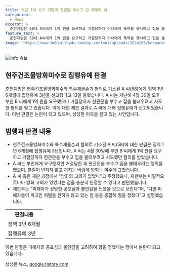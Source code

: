 ```yaml
---
title: 부인 1억 요구 거절에 현관문 부수고 집 태우려 해
categories:
  - News
excerpt: >
  춘천지법은 50대 A씨에게 1억 원을 요구하고 거절당하자 아내에게 폭력을 행사하고 집을 불태우려 시도한 혐의로 유죄를 선고했다. A씨는 징역 1년 6개월에 집행유예 3년을 선고받았으며, 방화미수와 특수재물손괴 혐의가 인정됐다. A씨는 범행으로 피해자들에게 상당한 공포심과 불안감을 느끼게 했지만, 피해자들이 처벌을 원하지 않고 있는 점 등을 고려해 형을 결정했다고 밝혔다.
feature_text: >
  춘천지법은 50대 A씨에게 1억 원을 요구하고 거절당하자 아내에게 폭력을 행사하고 집을 불태우려 시도한 혐의로 유죄를 선고했다. A씨는 징역 1년 6개월에 집행유예 3년을 선고받았으며, 방화미수와 특수재물손괴 혐의가 인정됐다. A씨는 범행으로 피해자들에게 상당한 공포심과 불안감을 느끼게 했지만, 피해자들이 처벌을 원하지 않고 있는 점 등을 고려해 형을 결정했다고 밝혔다.
image: 'https://www.behealthy4u.com/wp-content/uploads/2024/06/koreanews.jpg'
---
```


<p><img src="https://www.behealthy4u.com/wp-content/uploads/2024/06/koreanews.jpg" alt="info 속보" /></p>

<h2 data-ke-size="size26">현주건조물방화미수로 집행유예 판결</h2>

<p data-ke-size="size16">춘천지법은 현주건조물방화미수와 특수재물손괴 혐의로 기소된 A 씨(58)에게 징역 1년 6개월에 집행유예 3년을 선고했다고 13일 밝혔습니다. A 씨는 지난해 4월 30일 오후 부인 B 씨에게 1억 원을 요구했으나 거절당하자 현관문을 부수고 집을 불태우려고 시도한 혐의를 받고 있습니다. 이에 대한 재판 결과로 A 씨에 대해 집행유예가 선고되었습니다. 이번 판결은 논란이 되고 있으며, 상당한 이목을 끌고 있는 사안입니다.</p>

<h2 data-ke-size="size22">범행과 판결 내용</h2>

<ul>
    <li>현주건조물방화미수와 특수재물손괴 혐의로 기소된 A 씨(58)에 대한 판결은 징역 1년 6개월에 집행유예 3년입니다. A 씨는 4월 30일에 부인 B 씨에게 1억 원을 요구하고 거절당하자 현관문을 부수고 집을 불태우려고 시도했던 혐의를 받았습니다.</li>
    <li>A 씨는 부인에게 요구했지만 거절당한 후 현관문을 부수고 집을 불태우려는 행위를 했으며, 불길이 번지지 않고 꺼지는 바람에 방화는 미수에 그쳤습니다.</li>
    <li>A 씨 측은 재판 과정에서 "방화의 고의가 없었다"고 주장했으나, 재판부는 미필적으로나마 방화 고의가 있었다는 점을 충분히 인정할 수 있다고 판단했습니다.</li>
    <li>재판부는 "피해자가 상당한 공포심과 불안감을 느꼈을 것으로 보인다"며, "다만 피해자들이 피고인 처벌을 원하지 않고 있는 점 등을 종합해 형을 정했다"고 설명했습니다.</li>
</ul>

<table>
    <tr>
        <td style="text-align: center; height: 17px;"><b>판결내용</b></td>
    </tr>
    <tr>
        <td>징역 1년 6개월</td>
    </tr>
    <tr>
        <td>집행유예 3년</td>
    </tr>
</table>

<p data-ke-size="size16">이번 판결은 피해자의 공포심과 불안감을 고려하여 형을 정했다는 점에서 논란이 되고 있습니다.</p>
생생한 뉴스, <a href="https://qoogle.tistory.com" rel="dofollow">qoogle.tistory.com</a>


